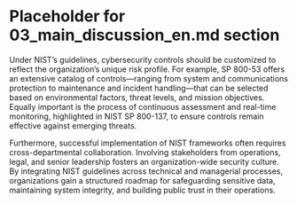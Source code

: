 # Placeholder for 03_main_discussion_en.md section

Under NIST’s guidelines, cybersecurity controls should be customized to reflect the organization’s unique risk profile. For example, SP 800-53 offers an extensive catalog of controls—ranging from system and communications protection to maintenance and incident handling—that can be selected based on environmental factors, threat levels, and mission objectives. Equally important is the process of continuous assessment and real-time monitoring, highlighted in NIST SP 800-137, to ensure controls remain effective against emerging threats.

Furthermore, successful implementation of NIST frameworks often requires cross-departmental collaboration. Involving stakeholders from operations, legal, and senior leadership fosters an organization-wide security culture. By integrating NIST guidelines across technical and managerial processes, organizations gain a structured roadmap for safeguarding sensitive data, maintaining system integrity, and building public trust in their operations.